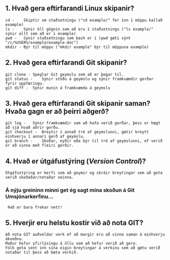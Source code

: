 ## 1. Hvað gera eftirfarandi Linux skipanir?
	cd - 	Skiptir um staðsetningu ("cd example/" fer inn í möppu kallað example)
	ls -	Sýnir öll gögnin sem að eru í staðsetningu ("ls example/" sýnir allt sem að er í example)
	pwd -	Sýnir staðsetningu sem bash er í (pwd gæti sýnt "/c/%USER%/example/example-doc")
	mkdir -	Býr til möppu ("mkdir example" býr til möppuna example)

## 2. Hvað gera eftirfarandi Git skipanir?
	git clone -	Speglar Git geymslu sem að er þegar til.
	git status -	Sýnir stöðu á geymslu og sýnir framkvæmdir gerðar fyrir uppfæringu.
	git diff -	Sýnir munin á framkvæmda á geymslu

## 3. Hvað gera eftirfarandi Git skipanir saman? Hvaða gagn er að þeirri aðgerð?
	git log -	Sýnir framkvæmdir sem að hafa verið gerðar, þess er hægt að sjá hvað aðrir gerðu.
	git checkout -	Breytir í annað tré af geymslunni, gætir breytt einhverju í annari gerð af geymslu.
	git branch -	Skoðar, eyðir eða býr til tré af geymslunni, ef verið er að vinna með fleiri gerðir.

## 4. Hvað er útgáfustýring (*Version Control*)?
	Útgáfustýring er kerfi sem að geymir og skráir breytingar sem að geta verið skoðaðar/notaðar seinna.
	
### Á nýju greininn minni get ég sagt mína skoðun á Git Umsjónarkerfinu...
	 Það er bara frekar nett!

## 5. Hverjir eru helstu kostir við að nota GIT?
	Að nota GIT auðveldar verk ef að margir eru að vinna saman á einhverju ákveðnu.
	Maður hefur yfirlýsingu á öllu sem að hefur verið að gera.
	Fólk geta sent inn sína eigin breytingar á verkinu sem að gætu verið notaðar til þess að bæta verkið.
	
